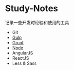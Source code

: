 # Study-Notes
记录一些开发时经验和使用的工具

- Git
- [Gulp](https://github.com/TommyHili/Study-Notes/blob/master/Gulp/study.md)
- [Grunt](https://github.com/TommyHili/Study-Notes/blob/master/Grunt/study.md)
- [Node](https://github.com/TommyHili/Study-Notes/blob/master/Node/study.md) 
- AngularJS
- ReactJS
- Less & Sass